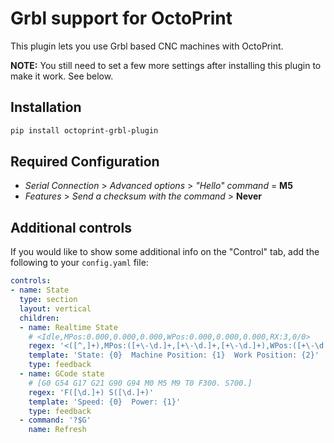 # Grbl support for OctoPrint

This plugin lets you use Grbl based CNC machines with OctoPrint.

**NOTE:** You still need to set a few more settings after installing
this plugin to make it work. See below.

## Installation

```bash
pip install octoprint-grbl-plugin
```

## Required Configuration

- _Serial Connection_ > _Advanced options_ > _"Hello" command_ = **M5**
- _Features_ > _Send a checksum with the command_ > **Never**


## Additional controls

If you would like to show some additional info on the "Control" tab,
add the following to your `config.yaml` file:

```yaml
controls:
- name: State
  type: section
  layout: vertical
  children:
  - name: Realtime State
    # <Idle,MPos:0.000,0.000,0.000,WPos:0.000,0.000,0.000,RX:3,0/0>
    regex: '<([^,]+),MPos:([+\-\d.]+,[+\-\d.]+,[+\-\d.]+),WPos:([+\-\d.]+,[+\-\d.]+,[+\-\d.]+)'
    template: 'State: {0}  Machine Position: {1}  Work Position: {2}'
    type: feedback
  - name: GCode state
    # [G0 G54 G17 G21 G90 G94 M0 M5 M9 T0 F300. S700.]
    regex: 'F([\d.]+) S([\d.]+)'
    template: 'Speed: {0}  Power: {1}'
    type: feedback
  - command: '?$G'
    name: Refresh
```